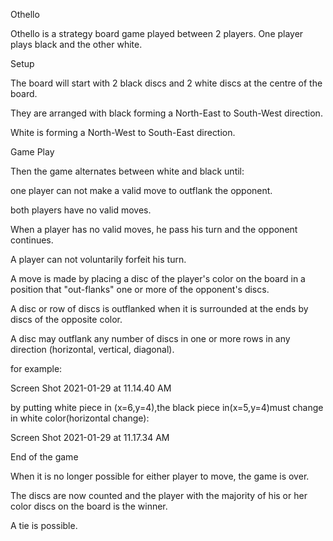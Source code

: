 Othello

Othello is a strategy board game played between 2 players. One player plays black and the other white.

Setup

The board will start with 2 black discs and 2 white discs at the centre of the board.

They are arranged with black forming a North-East to South-West direction.

White is forming a North-West to South-East direction.

Game Play

Then the game alternates between white and black until:

one player can not make a valid move to outflank the opponent.

both players have no valid moves.

When a player has no valid moves, he pass his turn and the opponent continues.

A player can not voluntarily forfeit his turn.

A move is made by placing a disc of the player's color on the board in a position that "out-flanks" one or more of the opponent's discs.

A disc or row of discs is outflanked when it is surrounded at the ends by discs of the opposite color.

A disc may outflank any number of discs in one or more rows in any direction (horizontal, vertical, diagonal).

for example:

Screen Shot 2021-01-29 at 11.14.40 AM

by putting white piece in (x=6,y=4),the black piece in(x=5,y=4)must change in white color(horizontal change):

Screen Shot 2021-01-29 at 11.17.34 AM

End of the game

When it is no longer possible for either player to move, the game is over.

The discs are now counted and the player with the majority of his or her color discs on the board is the winner.

A tie is possible.
